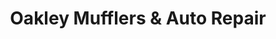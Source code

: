 ---
title: "Oakley Mufflers & Auto Repair"
url: /oakley/oakley-mufflers-and-auto-repair/
shop: car repair
---